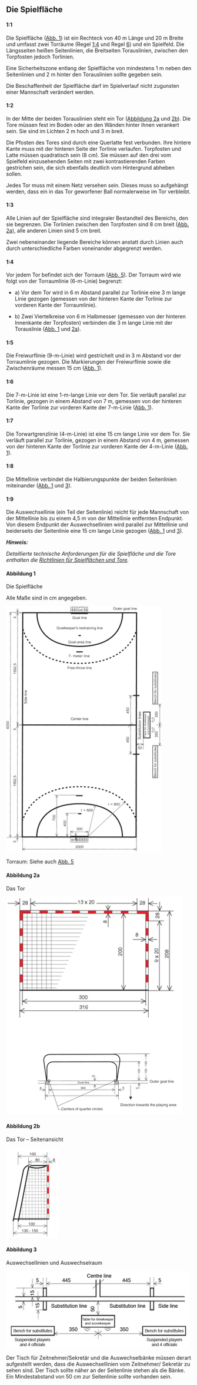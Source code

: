 ## Die Spielfläche

#### 1:1 
Die Spielfläche ([Abb. 1](#abbildung-1)) ist ein Rechteck von 40 m Länge und 20 m Breite und umfasst zwei Torräume 
(Regel [1:4](#1:4) und Regel [6](#6:1)) und ein Spielfeld. Die Längsseiten heißen Seitenlinien, die Breitseiten 
Torauslinien, zwischen den Torpfosten jedoch Torlinien. 

Eine Sicherheitszone entlang der Spielfläche von mindestens 1 m neben den Seitenlinien und 2 m hinter 
den Torauslinien sollte gegeben sein. 

Die Beschaffenheit der Spielfläche darf im Spielverlauf nicht zugunsten einer Mannschaft verändert werden.

#### 1:2 
In der Mitte der beiden Torauslinien steht ein Tor ([Abbildung 2a](#abbildung-2a) und [2b](#abbildung-2b)). Die Tore 
müssen fest im Boden oder an den Wänden hinter ihnen verankert sein. Sie sind im Lichten 2 m hoch und 3 m breit. 

Die Pfosten des Tores sind durch eine Querlatte fest verbunden. Ihre hintere Kante muss mit der hinteren Seite 
der Torlinie verlaufen. Torpfosten und Latte müssen quadratisch sein (8 cm). Sie müssen auf den drei vom Spielfeld 
einzusehenden Seiten mit zwei kontrastierenden Farben gestrichen sein, die sich ebenfalls deutlich vom Hintergrund 
abheben sollen. 

Jedes Tor muss mit einem Netz versehen sein. Dieses muss so aufgehängt werden, dass ein in das Tor geworfener Ball 
normalerweise im Tor verbleibt.

#### 1:3 
Alle Linien auf der Spielfläche sind integraler Bestandteil des Bereichs, den sie begrenzen. Die Torlinien zwischen 
den Torpfosten sind 8 cm breit ([Abb. 2a](#abbildung-2a)), alle anderen Linien sind 5 cm breit. 

Zwei nebeneinander liegende Bereiche können anstatt durch Linien auch durch unterschiedliche Farben voneinander 
abgegrenzt werden.

#### 1:4 
Vor jedem Tor befindet sich der Torraum ([Abb. 5](#abbildung-5)). Der Torraum wird wie folgt von der Torraumlinie 
(6-m-Linie) begrenzt:

* a) Vor dem Tor wird in 6 m Abstand parallel zur Torlinie eine 3 m lange Linie gezogen (gemessen von der hinteren 
Kante der Torlinie zur vorderen Kante der Torraumlinie).

* b) Zwei Viertelkreise von 6 m Halbmesser (gemessen von der hinteren Innenkante der Torpfosten) verbinden die 3 m 
lange Linie mit der Torauslinie ([Abb. 1](#abbildung-1) und [2a](#abbildung-2a)).

#### 1:5 
Die Freiwurflinie (9-m-Linie) wird gestrichelt und in 3 m Abstand vor der Torraumlinie gezogen. Die Markierungen der 
Freiwurflinie sowie die Zwischenräume messen 15 cm ([Abb. 1](#abbildung-1)).

#### 1:6 
Die 7-m-Linie ist eine 1-m-lange Linie vor dem Tor. Sie verläuft parallel zur Torlinie, gezogen in einem Abstand von 
7 m, gemessen von der hinteren Kante der Torlinie zur vorderen Kante der 7-m-Linie ([Abb. 1](#abbildung-1)).

#### 1:7 
Die Torwartgrenzlinie (4-m-Linie) ist eine 15 cm lange Linie vor dem Tor. Sie verläuft parallel zur Torlinie, gezogen 
in einem Abstand von 4 m, gemessen von der hinteren Kante der Torlinie zur vorderen Kante der 4-m-Linie 
([Abb. 1](#abbildung-1)).

#### 1:8 
Die Mittellinie verbindet die Halbierungspunkte der beiden Seitenlinien miteinander ([Abb. 1](#abbildung-1) und 
[3](#abbildung-3)).

#### 1:9 
Die Auswechsellinie (ein Teil der Seitenlinie) reicht für jede Mannschaft von der Mittellinie bis zu einem 4,5 m von 
der Mittellinie entfernten Endpunkt. Von diesem Endpunkt der Auswechsellinien wird parallel zur Mittellinie und 
beiderseits der Seitenlinie eine 15 cm lange Linie gezogen ([Abb. 1](#abbildung-1) und [3](#abbildung-3)).

***Hinweis:***

*Detaillierte technische Anforderungen für die Spielfläche und die Tore enthalten die 
[Richtlinien für Spielflächen und Tore](#richtlinien-für-spielfläche-und-tore).*

#### Abbildung 1
Die Spielfläche 

Alle Maße sind in cm angegeben.

![Die Spielfläche](../diagrams/diagram1.png)

Torraum: Siehe auch [Abb. 5](#abbildung-5)

#### Abbildung 2a
Das Tor

![Das Tor](../diagrams/diagram2a.png)

#### Abbildung 2b
Das Tor – Seitenansicht 

![Das Tor – Seitenansicht](../diagrams/diagram2b.png)

#### Abbildung 3
Auswechsellinien und Auswechselraum

![Auswechsellinien und Auswechselraum](../diagrams/diagram3.png)

Der Tisch für Zeitnehmer/Sekretär und die Auswechselbänke müssen derart aufgestellt werden, dass die Auswechsellinien 
vom Zeitnehmer/ Sekretär zu sehen sind. Der Tisch sollte näher an der Seitenlinie stehen als die Bänke. Ein 
Mindestabstand von 50 cm zur Seitenlinie sollte vorhanden sein.
